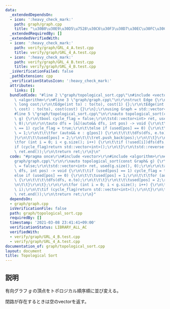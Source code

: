 ```yaml
---
data:
  _extendedDependsOn:
  - icon: ':heavy_check_mark:'
    path: graph/graph.cpp
    title: "\u30B0\u30E9\u30D5\u7528\u30C6\u30F3\u30D7\u30EC\u30FC\u30C8"
  _extendedRequiredBy: []
  _extendedVerifiedWith:
  - icon: ':heavy_check_mark:'
    path: verify/graph/GRL_4_A.test.cpp
    title: verify/graph/GRL_4_A.test.cpp
  - icon: ':heavy_check_mark:'
    path: verify/graph/GRL_4_B.test.cpp
    title: verify/graph/GRL_4_B.test.cpp
  _isVerificationFailed: false
  _pathExtension: cpp
  _verificationStatusIcon: ':heavy_check_mark:'
  attributes:
    links: []
  bundledCode: "#line 2 \"graph/topological_sort.cpp\"\n#include <vector>\r\n#include\
    \ <algorithm>\r\n#line 3 \"graph/graph.cpp\"\n\r\nstruct Edge {\r\n\tint to; long\
    \ long cost;\r\n\tEdge(int to) : to(to), cost(1) {};\r\n\tEdge(int to, long long\
    \ cost) : to(to), cost(cost) {}\r\n};\r\nusing Graph = std::vector<std::vector<Edge>>;\n\
    #line 5 \"graph/topological_sort.cpp\"\n\r\nauto topological_sort(const Graph&\
    \ g) {\r\n\tbool cycle_flag = false;\r\n\tstd::vector<int> ret, used(g.size(),\
    \ 0);\r\n\r\n\tauto dfs = [&](auto&& dfs, int pos) -> void {\r\n\t\tif (used[pos]\
    \ == 1) cycle_flag = true;\r\n\t\telse if (used[pos] == 0) {\r\n\t\t\tused[pos]\
    \ = 1;\r\n\t\t\tfor (auto&& e : g[pos]) {\r\n\t\t\t\tdfs(dfs, e.to);\r\n\t\t\t\
    }\r\n\t\t\tused[pos] = 2;\r\n\t\t\tret.push_back(pos);\r\n\t\t}\r\n\t};\r\n\r\n\
    \tfor (int i = 0; i < g.size(); i++) {\r\n\t\tif (!used[i])dfs(dfs, i);\r\n\t\t\
    if (cycle_flag)return std::vector<int>();\r\n\t}\r\n\tstd::reverse(ret.begin(),\
    \ ret.end());\r\n\treturn ret;\r\n}\n"
  code: "#pragma once\r\n#include <vector>\r\n#include <algorithm>\r\n#include \"\
    graph/graph.cpp\"\r\n\r\nauto topological_sort(const Graph& g) {\r\n\tbool cycle_flag\
    \ = false;\r\n\tstd::vector<int> ret, used(g.size(), 0);\r\n\r\n\tauto dfs = [&](auto&&\
    \ dfs, int pos) -> void {\r\n\t\tif (used[pos] == 1) cycle_flag = true;\r\n\t\t\
    else if (used[pos] == 0) {\r\n\t\t\tused[pos] = 1;\r\n\t\t\tfor (auto&& e : g[pos])\
    \ {\r\n\t\t\t\tdfs(dfs, e.to);\r\n\t\t\t}\r\n\t\t\tused[pos] = 2;\r\n\t\t\tret.push_back(pos);\r\
    \n\t\t}\r\n\t};\r\n\r\n\tfor (int i = 0; i < g.size(); i++) {\r\n\t\tif (!used[i])dfs(dfs,\
    \ i);\r\n\t\tif (cycle_flag)return std::vector<int>();\r\n\t}\r\n\tstd::reverse(ret.begin(),\
    \ ret.end());\r\n\treturn ret;\r\n}"
  dependsOn:
  - graph/graph.cpp
  isVerificationFile: false
  path: graph/topological_sort.cpp
  requiredBy: []
  timestamp: '2021-03-08 23:41:41+09:00'
  verificationStatus: LIBRARY_ALL_AC
  verifiedWith:
  - verify/graph/GRL_4_B.test.cpp
  - verify/graph/GRL_4_A.test.cpp
documentation_of: graph/topological_sort.cpp
layout: document
title: Topological Sort
---
```


## 説明
有向グラフ $g$ の頂点をトポロジカル順序順に並び変える。

閉路が存在するときは空のvectorを返す。